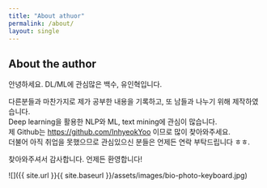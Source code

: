 ```yaml
---
title: "About athuor"
permalink: /about/
layout: single
---
```


## About the author

안녕하세요. DL/ML에 관심많은 백수, 유인혁입니다. 

다른분들과 마찬가지로 제가 공부한 내용을 기록하고, 또 남들과 나누기 위해 제작하였습니다.  
Deep learning을 활용한 NLP와 ML, text mining에 관심이 많습니다.     
제 Github는 https://github.com/InhyeokYoo 이므로 많이 찾아와주세요.   
더불어 아직 취업을 못했으므로 관심있으신 분들은 언제든 연락 부탁드립니다 ㅎㅎ.

찾아와주셔서 감사합니다. 언제든 환영합니다!

![]({{ site.url }}{{ site.baseurl }}/assets/images/bio-photo-keyboard.jpg)


